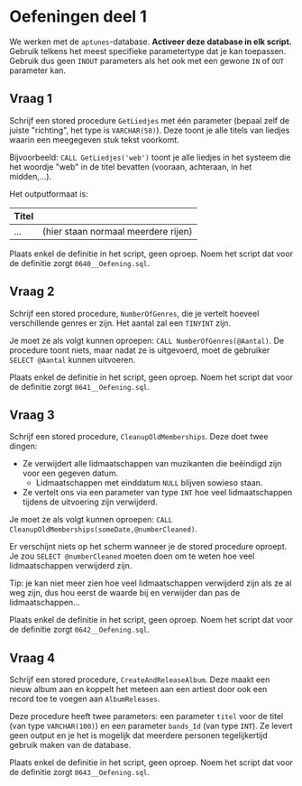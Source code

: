 # Oefeningen deel 1

We werken met de `aptunes`-database. **Activeer deze database in elk script.** Gebruik telkens het meest specifieke parametertype dat je kan toepassen. Gebruik dus geen `INOUT` parameters als het ook met een gewone `IN` of `OUT` parameter kan.

## Vraag 1

Schrijf een stored procedure `GetLiedjes` met één parameter \(bepaal zelf de juiste "richting", het type is `VARCHAR(50)`\). Deze toont je alle titels van liedjes waarin een meegegeven stuk tekst voorkomt.

Bijvoorbeeld: `CALL GetLiedjes('web')` toont je alle liedjes in het systeem die het woordje "web" in de titel bevatten \(vooraan, achteraan, in het midden,...\).

Het outputformaat is:

| Titel |  |
| :--- | :--- |
| ... | \(hier staan normaal meerdere rijen\) |

Plaats enkel de definitie in het script, geen oproep. Noem het script dat voor de definitie zorgt `0640__Oefening.sql`.

## Vraag 2

Schrijf een stored procedure, `NumberOfGenres`, die je vertelt hoeveel verschillende genres er zijn. Het aantal zal een `TINYINT` zijn.

Je moet ze als volgt kunnen oproepen: `CALL NumberOfGenres(@Aantal)`. De procedure toont niets, maar nadat ze is uitgevoerd, moet de gebruiker `SELECT @Aantal` kunnen uitvoeren.

Plaats enkel de definitie in het script, geen oproep. Noem het script dat voor de definitie zorgt `0641__Oefening.sql`.

## Vraag 3

Schrijf een stored procedure, `CleanupOldMemberships`. Deze doet twee dingen:

* Ze verwijdert alle lidmaatschappen van muzikanten die beëindigd zijn voor een gegeven datum.
  * Lidmaatschappen met einddatum `NULL` blijven sowieso staan.
* Ze vertelt ons via een parameter van type `INT` hoe veel lidmaatschappen tijdens de uitvoering zijn verwijderd.

Je moet ze als volgt kunnen oproepen: `CALL CleanupOldMemberships(someDate,@numberCleaned)`.

Er verschijnt niets op het scherm wanneer je de stored procedure oproept. Je zou `SELECT @numberCleaned` moeten doen om te weten hoe veel lidmaatschappen verwijderd zijn.

Tip: je kan niet meer zien hoe veel lidmaatschappen verwijderd zijn als ze al weg zijn, dus hou eerst de waarde bij en verwijder dan pas de lidmaatschappen...

Plaats enkel de definitie in het script, geen oproep. Noem het script dat voor de definitie zorgt `0642__Oefening.sql`.

## Vraag 4

Schrijf een stored procedure, `CreateAndReleaseAlbum`. Deze maakt een nieuw album aan en koppelt het meteen aan een artiest door ook een record toe te voegen aan `AlbumReleases`.

Deze procedure heeft twee parameters: een parameter `titel` voor de titel \(van type `VARCHAR(100)`\) en een parameter `bands_Id` \(van type `INT`\). Ze levert geen output en je het is mogelijk dat meerdere personen tegelijkertijd gebruik maken van de database.

Plaats enkel de definitie in het script, geen oproep. Noem het script dat voor de definitie zorgt `0643__Oefening.sql`.

